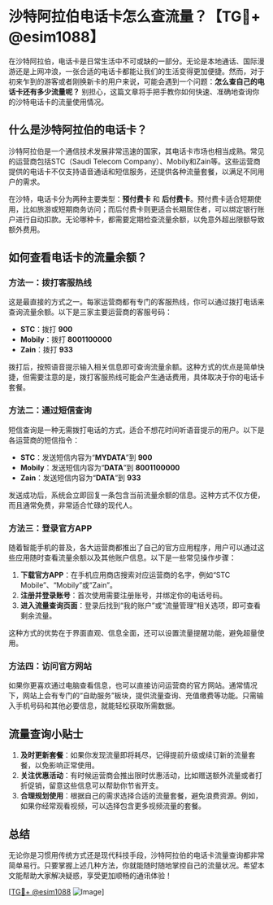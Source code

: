 # 沙特阿拉伯电话卡怎么查流量？【TG💪+ @esim1088】

在沙特阿拉伯，电话卡是日常生活中不可或缺的一部分。无论是本地通话、国际漫游还是上网冲浪，一张合适的电话卡都能让我们的生活变得更加便捷。然而，对于初来乍到的游客或者刚换新卡的用户来说，可能会遇到一个问题：**怎么查自己的电话卡还有多少流量呢？** 别担心，这篇文章将手把手教你如何快速、准确地查询你的沙特电话卡的流量使用情况。

## 什么是沙特阿拉伯的电话卡？

沙特阿拉伯是一个通信技术发展非常迅速的国家，其电话卡市场也相当成熟。常见的运营商包括STC（Saudi Telecom Company）、Mobily和Zain等。这些运营商提供的电话卡不仅支持语音通话和短信服务，还提供各种流量套餐，以满足不同用户的需求。

在沙特，电话卡分为两种主要类型：**预付费卡** 和 **后付费卡**。预付费卡适合短期使用，比如旅游或短期商务访问；而后付费卡则更适合长期居住者，可以绑定银行账户进行自动扣款。无论哪种卡，都需要定期检查流量余额，以免意外超出限额导致额外费用。

## 如何查看电话卡的流量余额？

### 方法一：拨打客服热线

这是最直接的方式之一。每家运营商都有专门的客服热线，你可以通过拨打电话来查询流量余额。以下是三家主要运营商的客服号码：

- **STC**：拨打 **900**
- **Mobily**：拨打 **8001100000**
- **Zain**：拨打 **933**

拨打后，按照语音提示输入相关信息即可查询流量余额。这种方式的优点是简单快捷，但需要注意的是，拨打客服热线可能会产生通话费用，具体取决于你的电话卡套餐。

### 方法二：通过短信查询

短信查询是一种无需拨打电话的方式，适合不想花时间听语音提示的用户。以下是各运营商的短信指令：

- **STC**：发送短信内容为“**MYDATA**”到 **900**
- **Mobily**：发送短信内容为“**DATA**”到 **8001100000**
- **Zain**：发送短信内容为“**DATA**”到 **933**

发送成功后，系统会立即回复一条包含当前流量余额的信息。这种方式不仅方便，而且通常免费，非常适合忙碌的现代人。

### 方法三：登录官方APP

随着智能手机的普及，各大运营商都推出了自己的官方应用程序，用户可以通过这些应用随时查看流量余额以及其他账户信息。以下是一些常见操作步骤：

1. **下载官方APP**：在手机应用商店搜索对应运营商的名字，例如“STC Mobile”、“Mobily”或“Zain”。
2. **注册并登录账号**：首次使用需要注册账号，并绑定你的电话号码。
3. **进入流量查询页面**：登录后找到“我的账户”或“流量管理”相关选项，即可查看剩余流量。

这种方式的优势在于界面直观、信息全面，还可以设置流量提醒功能，避免超量使用。

### 方法四：访问官方网站

如果你更喜欢通过电脑查看信息，也可以直接访问运营商的官方网站。通常情况下，网站上会有专门的“自助服务”板块，提供流量查询、充值缴费等功能。只需输入手机号码和其他必要信息，就能轻松获取所需数据。

## 流量查询小贴士

1. **及时更新套餐**：如果你发现流量即将耗尽，记得提前升级或续订新的流量套餐，以免影响正常使用。
2. **关注优惠活动**：有时候运营商会推出限时优惠活动，比如赠送额外流量或者打折促销，留意这些信息可以帮助你节省开支。
3. **合理规划使用**：根据自己的需求选择合适的流量套餐，避免浪费资源。例如，如果你经常观看视频，可以选择包含更多视频流量的套餐。

## 总结

无论你是习惯用传统方式还是现代科技手段，沙特阿拉伯的电话卡流量查询都非常简单易行。只要掌握上述几种方法，你就能随时随地掌控自己的流量状况。希望本文能帮助大家解决疑惑，享受更加顺畅的通讯体验！

[[TG💪+ @esim1088](https://t.me/s/esim1088) ![Image](https://i.postimg.cc/4NQfJmqS/Snipaste-2025-05-13-00-14-12.png)]